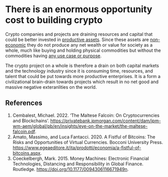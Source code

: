 # There is an enormous opportunity cost to building crypto

Crypto companies and projects are draining resources and capital that could be better invested in [productive assets](../concepts/productive-asset.md). Since these assets are [non-economic](../concepts/non-economic.md) they do not produce any net wealth or value for society as a whole, much like buying and holding physical commodities but without the commodities having [any use case or purpose](../concepts/ficticious-commodity.md). 

The crypto project on a whole is therefore a drain on both capital markets and the technology industry since it is consuming time, resources, and talent that could be put towards more productive enterprises. It is a form a civilizational brain-drain towards projects which result in no net good and massive negative exteranlities on the world.

## References
1. Cembalest, Michael. 2022. ‘The Maltese Falcoin: On Cryptocurrencies and Blockchains’. https://privatebank.jpmorgan.com/content/dam/jpm-wm-aem/global/pb/en/insights/eye-on-the-market/the-maltese-falcoin.pdf.
1. Amato, Massimo, and Luca Fantacci. 2020. A Fistful of Bitcoins: The Risks and Opportunities of Virtual Currencies. Bocconi University Press. https://www.egeaeditore.it/ita/prodotti/economia/a-fistful-of-bitcoins.aspx.
1. Coeckelbergh, Mark. 2015. Money Machines: Electronic Financial Technologies, Distancing and Responsibility in Global Finance. Routledge. https://doi.org/10.1177/0094306116671949n.
